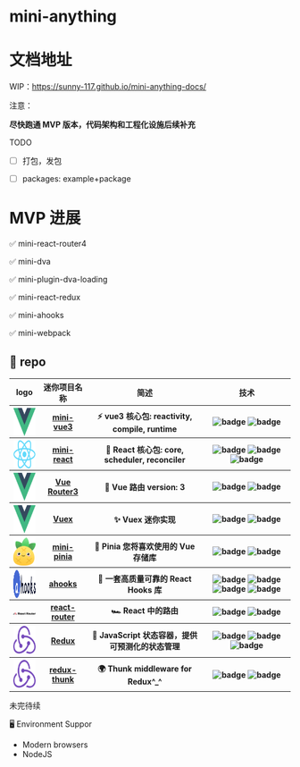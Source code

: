# mini-anything


# 文档地址

WIP：https://sunny-117.github.io/mini-anything-docs/

注意：

**尽快跑通 MVP 版本，代码架构和工程化设施后续补充**

TODO

- [ ] 打包，发包
- [ ] packages: example+package



# MVP 进展

✅ mini-react-router4

✅ mini-dva

✅ mini-plugin-dva-loading

✅ mini-react-redux

✅ mini-ahooks

✅ mini-webpack


<h2>💼 repo</h2>
<table>
  <thead align="center">
    <tr>
      <th>logo</th>
      <th>迷你项目名称</th>
      <th>简述</th>
      <th>技术</th>
    </tr>
  </thead>
  <tbody align="center">
    <tr>
      <th>
        <a href="#" target="_blank">
        <img src="./img/mini-vue.png" width="50" align="center" height="50"/>
        </a>
      </th>
      <th>
        <a href="" target="_blank">mini-vue3</a>
      </th>
      <th>⚡️ vue3 核心包: reactivity, compile, runtime</th>
      <th>
        <img src="https://img.shields.io/badge/TypeScript-007ACC?style=flat-square&amp;logo=typescript&amp;logoColor=white" alt="badge">
        <img src="https://img.shields.io/badge/Node.js-43853D?style=flat-square&amp;logo=node.js&amp;logoColor=white" alt="badge">
      </th>
    </tr>
    <tr>
      <th>
        <a href="" target="_blank">
        <img src="./img/mini-react.png" width="50" align="center" height="50"/>
        </a>
      </th>
      <th>
        <a href="" target="_blank">mini-react</a>
      </th>
      <th>🦋 React 核心包: core, scheduler, reconciler</th>
      <th>
        <img src="https://img.shields.io/badge/TypeScript-007ACC?style=flat-square&amp;logo=typescript&amp;logoColor=white" alt="badge">
        <img src="https://img.shields.io/badge/Node.js-43853D?style=flat-square&amp;logo=node.js&amp;logoColor=white" alt="badge">
        <img src="https://img.shields.io/badge/Babel-F9DC3e?style=for-the-badge&amp;logo=babel&amp;logoColor=black" alt="badge">
      </th>
    </tr>
    <tr>
      <th>
        <a href="#" target="_blank">
         <img src="./img/mini-vue.png" width="50" align="center" height="50"/>
        </a>
      </th>
      <th>
        <a href="#" target="_blank">Vue Router3</a>
      </th>
      <th>🐝 Vue 路由 version: 3</th>
      <th>
        <img src="https://img.shields.io/badge/TypeScript-007ACC?style=flat-square&amp;logo=typescript&amp;logoColor=white" alt="badge">
        <img src="https://img.shields.io/badge/Node.js-43853D?style=flat-square&amp;logo=node.js&amp;logoColor=white" alt="badge">
      </th>
    </tr>
    <tr>
      <th>
        <a href="#" target="_blank">
         <img src="./img/mini-vue.png" width="50" align="center" height="50"/
        </a>
      </th>
      <th>
        <a href="#" target="_blank">Vuex</a>
      </th>
      <th>✨ Vuex 迷你实现</th>
      <th>
        <img src="https://img.shields.io/badge/TypeScript-007ACC?style=flat-square&amp;logo=typescript&amp;logoColor=white" alt="badge">
        <img src="https://img.shields.io/badge/Node.js-43853D?style=flat-square&amp;logo=node.js&amp;logoColor=white" alt="badge">
      </th>
    </tr>
    <tr>
      <th>
        <a href="#" target="_blank">
        <img src="./img/pinia.svg" width="50" align="center" height="50"/
        </a>
      </th>
      <th>
        <a href="https://github.com/sunny-117unxlsx" target="_blank">mini-pinia</a>
      </th>
      <th>🌸 Pinia 您将喜欢使用的 Vue 存储库</th>
      <th>
        <img src="https://img.shields.io/badge/TypeScript-007ACC?style=flat-square&amp;logo=typescript&amp;logoColor=white" alt="badge">
        <img src="https://img.shields.io/badge/Node.js-43853D?style=flat-square&amp;logo=node.js&amp;logoColor=white" alt="badge">
      </th>
    </tr>
    <tr>
      <th>
        <a href="#" target="_blank">
        <img src="./img/ahooks.svg" width="50" align="center" height="50"/
        </a>
      </th>
      <th>
        <a href="#" target="_blank">ahooks</a>
      </th>
      <th>🦄 一套高质量可靠的 React Hooks 库</th>
      <th>
        <img src="https://img.shields.io/badge/TypeScript-007ACC?style=flat-square&amp;logo=typescript&amp;logoColor=white" alt="badge">
        <img src="https://img.shields.io/badge/React-20232A?style=flat-square&amp;logo=react&amp;logoColor=61DAFB" alt="badge">
        <img src="https://img.shields.io/badge/React_Router-CA4245?style=flat-square&amp;logo=react-router&amp;logoColor=white" alt="badge">
        <img src="https://img.shields.io/badge/Redux-593D88?style=flat-square&amp;logo=redux&amp;logoColor=white" alt="badge">
      </th>
    </tr>
    <tr>
      <th>
        <a href="https://github.com/HaiyaoTec/heimdall-ts" target="_blank">
        <img src="./img/react-router.png" width="50"  alt=""/>
        </a>
      </th>
      <th>
        <a href="#" target="_blank">react-router</a>
      </th>
      <th>🏎 React 中的路由</th>
      <th>
        <img src="https://img.shields.io/badge/TypeScript-007ACC?style=flat-square&amp;logo=typescript&amp;logoColor=white" alt="badge">
        <img src="https://img.shields.io/badge/Node.js-43853D?style=flat-square&amp;logo=node.js&amp;logoColor=white" alt="badge">
      </th>
    </tr>
    <tr>
      <th>
        <a href="https://mini-spotify-rose.vercel.app/" target="_blank">
        <img src="./img/redux.svg" width="50" height="50" />
        </a>
      </th>
      <th>
        <a href="#" target="_blank">Redux</a>
      </th>
      <th>🎸 JavaScript 状态容器，提供可预测化的状态管理</th>
      <th>
        <img src="https://img.shields.io/badge/TypeScript-007ACC?style=flat-square&amp;logo=typescript&amp;logoColor=white" alt="badge">
        <img src="https://img.shields.io/badge/Next.js-black?style=flat-square&amp;logo=next.js&amp;logoColor=white" alt="badge">
        <img src="https://img.shields.io/badge/Tailwind_CSS-38B2AC?style=flat-square&amp;logo=tailwind-css&amp;logoColor=white" alt="badge">
      </th>
    </tr>
    <tr>
      <th>
        <a href="https://github.com/sunny-117toy-browser" target="_blank">
            <img src="./img/redux.svg" width="50" height="50" alt=""/>
        </a>
      </th>
      <th>
        <a href="#" target="_blank">redux-thunk</a>
      </th>
      <th>🌍 Thunk middleware for Redux^_^</th>
      <th>
        <img src="https://img.shields.io/badge/JavaScript-F7DF1E?style=flat-square&amp;logo=javascript&amp;logoColor=black" alt="badge">
        <img src="https://img.shields.io/badge/Node.js-43853D?style=flat-square&amp;logo=node.js&amp;logoColor=white" alt="badge">
      </th>
    </tr>
    
  </tbody>
</table>


<p>
      未完待续
</p>


🖥 Environment Suppor

- Modern browsers
- NodeJS
